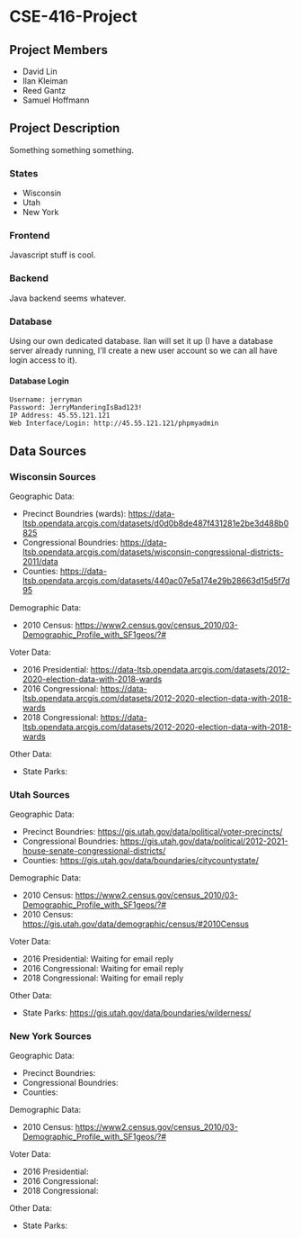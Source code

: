 # CSE-416-Project

## Project Members

- David Lin
- Ilan Kleiman
- Reed Gantz
- Samuel Hoffmann

## Project Description

Something something something.

### States

- Wisconsin
- Utah
- New York

### Frontend

Javascript stuff is cool.

### Backend

Java backend seems whatever.

### Database

Using our own dedicated database. Ilan will set it up (I have a database server already running, I'll create a new user account so we can all have login access to it).

#### Database Login

```text
Username: jerryman
Password: JerryManderingIsBad123!
IP Address: 45.55.121.121
Web Interface/Login: http://45.55.121.121/phpmyadmin
```

## Data Sources

### Wisconsin Sources

Geographic Data:
- Precinct Boundries (wards): https://data-ltsb.opendata.arcgis.com/datasets/d0d0b8de487f431281e2be3d488b0825
- Congressional Boundries: https://data-ltsb.opendata.arcgis.com/datasets/wisconsin-congressional-districts-2011/data
- Counties: https://data-ltsb.opendata.arcgis.com/datasets/440ac07e5a174e29b28663d15d5f7d95

Demographic Data:
- 2010 Census: https://www2.census.gov/census_2010/03-Demographic_Profile_with_SF1geos/?#

Voter Data:
- 2016 Presidential: https://data-ltsb.opendata.arcgis.com/datasets/2012-2020-election-data-with-2018-wards
- 2016 Congressional: https://data-ltsb.opendata.arcgis.com/datasets/2012-2020-election-data-with-2018-wards
- 2018 Congressional: https://data-ltsb.opendata.arcgis.com/datasets/2012-2020-election-data-with-2018-wards

Other Data:
- State Parks:

### Utah Sources

Geographic Data:
- Precinct Boundries: https://gis.utah.gov/data/political/voter-precincts/
- Congressional Boundries: https://gis.utah.gov/data/political/2012-2021-house-senate-congressional-districts/
- Counties: https://gis.utah.gov/data/boundaries/citycountystate/

Demographic Data:
- 2010 Census: https://www2.census.gov/census_2010/03-Demographic_Profile_with_SF1geos/?#
- 2010 Census: https://gis.utah.gov/data/demographic/census/#2010Census

Voter Data:
- 2016 Presidential: Waiting for email reply
- 2016 Congressional: Waiting for email reply
- 2018 Congressional: Waiting for email reply

Other Data:
- State Parks: https://gis.utah.gov/data/boundaries/wilderness/

### New York Sources

Geographic Data:
- Precinct Boundries: 
- Congressional Boundries: 
- Counties: 

Demographic Data:
- 2010 Census: https://www2.census.gov/census_2010/03-Demographic_Profile_with_SF1geos/?#

Voter Data:
- 2016 Presidential: 
- 2016 Congressional: 
- 2018 Congressional: 

Other Data:
- State Parks:



